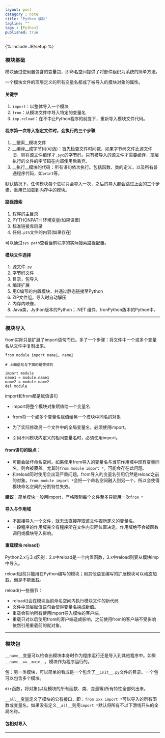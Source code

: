 ```yaml
---
layout: post
category : note
title: "Python 模块"
tagline: ""
tags : [Python]
published: true
---
```

{% include JB/setup %}


### 模块基础
模块通过使用自包含的变量包，即命名空间提供了将部件组织为系统的简单方法。

一个模块文件的顶层定义的所有变量名都成了被导入的模块对象的属性。

#### 关键字
1. `import`：以整体导入一个模块
2. `from`：从模块文件中导入特定的变量名
3. `imp.reload`：在不中止Python程序的前提下，重新导入模块文件代码。

#### 程序第一次导入指定文件时，会执行的三个步骤
1. __搜索__模块文件
2. __编译__成字节码(可选)：首先检查文件时间戳，如果字节码文件比源文件旧，则将源文件编译才`.pyc`的字节码。只有被导入的源文件才需要编译，顶层执行的文件的字节码在内部使用后丢弃。
3. __执行__模块的代码：所有语句依次执行。包括函数、类的定义，以及所有普通程序代码，如`print`等。

默认情况下，任何模块每个进程只会导入一次，之后的导入都会跳过上面的三个步骤，重用已加载到内存中的模块。

#### 路径搜索
1. 程序的主目录
2. PYTHONPATH 环境变量(如果设置)
3. 标准链接库目录
4. 任何`.pth`文件的内容(如果存在)

可以通过`sys.path`查看当前程序的实际搜索路径配置。

#### 模块文件选择
1. 源文件`.py`
2. 字节码文件
3. 目录，包导入
4. 编译扩展
5. 用C编写的内置模块，并通过静态链接至Python
6. ZIP文件组，导入时自动解压
7. 内存内映像，
8. Java类，Jython版本的Python；.NET 组件，IronPython版本的Python中。

-------------------------------------------

### 模块导入
from实际只是扩展了import语句而已。多了一个步骤：将文件中一个或多个变量名从文件中复制出来。

```
from module import name1, name2

# 上面语句与下面的是等效的

import module
name1 = module.name1
name2 = module.name2
del module
```

import和from都是赋值语句
- import将整个模块对象赋值给一个变量名
- from将一个或多个变量名赋值给另一个模块中同名的对象

- 为了实际修改另一个文件中的全局变量名，必须使用import。
- 引用不同模块内定义的相同变量名时，必须使用import。

#### from语句的缺点：
- 可能会破坏命名空间。如果使用from导入的变量名与当前作用域中现有变量同名，则会被覆盖。尤其时`from module import *`，可能会存在此问题。
- 和reload同时使用会出现严重问题。from导入的变量名引用仍然是reload之前的对象。`from module import *`会把一个命名空间融入到另一个，所以会使得模块命名空间的分割特性失效。

__建议__：简单模块一般用import，严格限制每个文件至多只能用一次`from *`

#### 导入与作用域
- 不直接导入一个文件，就无法直接存取该文件捏所定义的变量名。
- 一段程序的作用域完全有程序所在文件内实际位置决定。作用域绝不会被函数调用或模块导入影响。

#### 重载模块  reload()
Python2.x与3.x区别：2.x中reload是一个内置函数，3.x中reload则要从模块imp中导入。

reload目前只能用在Python编写的模块；用其他语言编写的扩展模块可以动态加载，但是不能重载。

reload()一些细节：

- reload()会在模块当前命名空间内执行模块文件的新代码
- 文件中顶层赋值语句会使得变量名换成新值。
- 重载会影响所有使用import导入模块的客户端。
- 重载只对以后使用from的客户端造成影响，之前使用from的客户端不受影响依然引用重载前的就对象。


-----------------
### 模块包

`__name__`变量可以检查出模块本身时作为程序运行还是导入到其他程序中。如果`__name__==__main__`，模块作为程序运行的。

包：另一类模块，可以简单的看成是一个包含了`__init__.py`文件的目录。一个包可以包含多个模块。

`dir`函数，将对象(以及模块的所有函数、类、变量等)所有特性全部列出来。

`__all__`变量定义了模块的公有接口，即：`from xxx import *`可以导入的所有函数或变量名。如果没有定义`__all__`则用`import *`默认将所有不以下滑线开头的全局名称。

#### 包相对导入

----------------
### 
